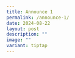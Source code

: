 ```yaml
---
title: Announce 1
permalink: /announce-1/
date: 2024-08-22
layout: post
description: ""
image: ""
variant: tiptap
---
```

